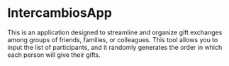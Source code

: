 # IntercambiosApp
This is an application designed to streamline and organize gift exchanges among groups of friends, families, or colleagues. This tool allows you to input the list of participants, and it randomly generates the order in which each person will give their gifts.